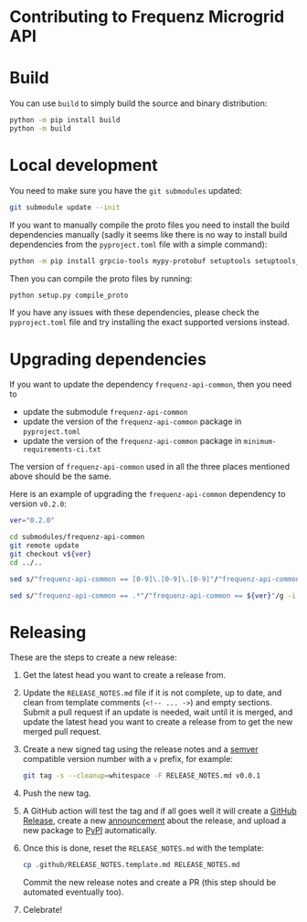 Contributing to Frequenz Microgrid API
======================================


Build
=====

You can use `build` to simply build the source and binary distribution:

```sh
python -m pip install build
python -m build
```

Local development
=================

You need to make sure you have the `git submodules` updated:

```sh
git submodule update --init
```

If you want to manually compile the proto files you need to install the build
dependencies manually (sadly it seems like there is no way to install build
dependencies from the `pyproject.toml` file with a simple command):

```sh
python -m pip install grpcio-tools mypy-protobuf setuptools setuptools_scm[toml] wheel
```

Then you can compile the proto files by running:

```sh
python setup.py compile_proto
```

If you have any issues with these dependencies, please check the
`pyproject.toml` file and try installing the exact supported versions instead.


Upgrading dependencies
======================

If you want to update the dependency `frequenz-api-common`, then you need to
* update the submodule `frequenz-api-common`
* update the version of the `frequenz-api-common` package in `pyproject.toml`
* update the version of the `frequenz-api-common` package in
`minimum-requirements-ci.txt`

The version of `frequenz-api-common` used in all the three places mentioned
above should be the same.

Here is an example of upgrading the `frequenz-api-common` dependency to version
`v0.2.0`:
```sh
ver="0.2.0"

cd submodules/frequenz-api-common
git remote update
git checkout v${ver}
cd ../..

sed s/"frequenz-api-common == [0-9]\.[0-9]\.[0-9]"/"frequenz-api-common == ${ver}"/g -i pyproject.toml

sed s/"frequenz-api-common == .*"/"frequenz-api-common == ${ver}"/g -i minimum-requirements-ci.txt
```

Releasing
=========

These are the steps to create a new release:

1. Get the latest head you want to create a release from.

1. Update the `RELEASE_NOTES.md` file if it is not complete, up to date, and
   clean from template comments (`<!-- ... ->`) and empty sections. Submit
   a pull request if an update is needed, wait until it is merged, and update
   the latest head you want to create a release from to get the new merged pull
   request.

3. Create a new signed tag using the release notes and
   a [semver](https://semver.org/) compatible version number with a `v` prefix,
   for example:

   ```sh
   git tag -s --cleanup=whitespace -F RELEASE_NOTES.md v0.0.1
   ```

4. Push the new tag.

5. A GitHub action will test the tag and if all goes well it will create
   a [GitHub
   Release](https://github.com/frequenz-floss/frequenz-api-microgrid/releases),
   create a new
   [announcement](https://github.com/frequenz-floss/frequenz-api-microgrid/discussions/categories/announcements)
   about the release, and upload a new package to
   [PyPI](https://pypi.org/project/frequenz-api-microgrid/) automatically.

6. Once this is done, reset the `RELEASE_NOTES.md` with the template:

   ```sh
   cp .github/RELEASE_NOTES.template.md RELEASE_NOTES.md
   ```

   Commit the new release notes and create a PR (this step should be automated
   eventually too).

7. Celebrate!
